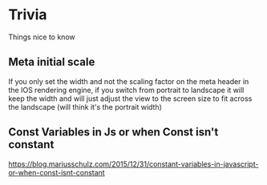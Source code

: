 # Trivia
 
Things nice to know

## Meta initial scale
If you only set the width and not the scaling factor on the meta header in the IOS rendering engine,
if you switch from portrait to landscape it will keep the width and will just adjust the view to the screen size
to fit across the landscape (will think it's the portrait width)

## Const Variables in Js or when Const isn't constant
https://blog.mariusschulz.com/2015/12/31/constant-variables-in-javascript-or-when-const-isnt-constant
